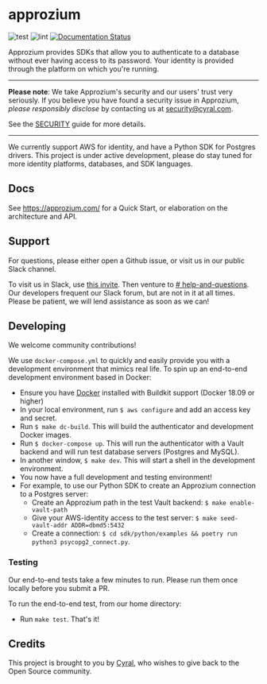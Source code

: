 # approzium

![test](https://github.com/cyralinc/approzium/workflows/test/badge.svg)
![lint](https://github.com/cyralinc/approzium/workflows/lint/badge.svg)
[![Documentation Status](https://readthedocs.org/projects/approzium/badge/?version=latest)](http://approzium.readthedocs.io/?badge=latest)

Approzium provides SDKs that allow you to authenticate to a database without ever having access to its password. Your
identity is provided through the platform on which you're running.

----

**Please note**: We take Approzium's security and our users' trust very seriously. If you believe you have found a security issue in Approzium, _please responsibly disclose_ by contacting us at [security@cyral.com](mailto:security@cyral.com).

See the [SECURITY](.github/SECURITY.md) guide for more details.

----

We currently support AWS for identity, and have a Python SDK for Postgres drivers. This project is under active development, please
do stay tuned for more identity platforms, databases, and SDK languages.

## Docs

See https://approzium.com/ for a Quick Start, or elaboration on the architecture and API.

## Support

For questions, please either open a Github issue, or visit us in our public Slack channel.

To visit us in Slack, use [this invite](https://join.slack.com/t/approzium/shared_invite/zt-fg9bdcfa-H9YFnlg3XeosKyMIYadmcg). 
Then venture to [# help-and-questions](https://app.slack.com/client/T013VTLTTJ5/C013FTJPAN9).
Our developers frequent our Slack forum, but are not in it at all times. Please be patient, we will lend assistance as 
soon as we can!

## Developing

We welcome community contributions!

We use `docker-compose.yml` to quickly and easily provide you with a development environment that mimics real life.
To spin up an end-to-end development environment based in Docker:

- Ensure you have [Docker](https://www.docker.com/) installed with Buildkit support (Docker 18.09 or higher)
- In your local environment, run `$ aws configure` and add an access key and secret.
- Run `$ make dc-build`. This will build the authenticator and development Docker images.
- Run `$ docker-compose up`. This will run the authenticator with a Vault backend and will run test database servers (Postgres and MySQL).
- In another window, `$ make dev`. This will start a shell in the development environment.
- You now have a full development and testing environment!
- For example, to use our Python SDK to create an Approzium connection to a Postgres server:
    * Create an Approzium path in the test Vault backend: `$ make enable-vault-path`
    * Give your AWS-identity access to the test server: `$ make seed-vault-addr ADDR=dbmd5:5432`
    * Create a connection: `$ cd sdk/python/examples && poetry run python3 psycopg2_connect.py`.

### Testing

Our end-to-end tests take a few minutes to run. Please run them once locally before you submit a PR.

To run the end-to-end test, from our home directory:
- Run `make test`. That's it!

## Credits

This project is brought to you by [Cyral](https://www.cyral.com/), who wishes to give back to the Open Source community.
